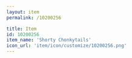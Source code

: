 ```yaml
---
layout: item
permalink: /10200256

title: Item
id: 10200256
item_name: 'Shorty Chonkytails'
icon_url: 'item/icon/customize/10200256.png'
---
```

